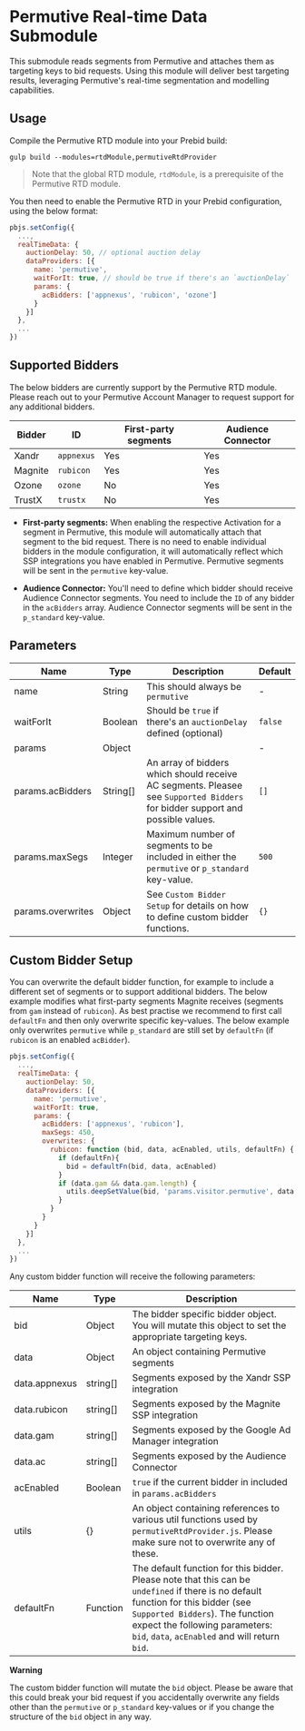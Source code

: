 # Permutive Real-time Data Submodule
This submodule reads segments from Permutive and attaches them as targeting keys to bid requests. Using this module will deliver best targeting results, leveraging Permutive's real-time segmentation and modelling capabilities.

## Usage
Compile the Permutive RTD module into your Prebid build:
```
gulp build --modules=rtdModule,permutiveRtdProvider
```

> Note that the global RTD module, `rtdModule`, is a prerequisite of the Permutive RTD module.

You then need to enable the Permutive RTD in your Prebid configuration, using the below format:

```javascript
pbjs.setConfig({
  ...,
  realTimeData: {
    auctionDelay: 50, // optional auction delay
    dataProviders: [{
      name: 'permutive',
      waitForIt: true, // should be true if there's an `auctionDelay`
      params: {
        acBidders: ['appnexus', 'rubicon', 'ozone']
      }
    }]
  },
  ...
})
```

## Supported Bidders
The below bidders are currently support by the Permutive RTD module. Please reach out to your Permutive Account Manager to request support for any additional bidders.

| Bidder      | ID         | First-party segments | Audience Connector |
| ----------- | ---------- | -------------------- | ------------------ |
| Xandr       | `appnexus` | Yes                  | Yes                |
| Magnite     | `rubicon`  | Yes                  | Yes                |
| Ozone       | `ozone`    | No                   | Yes                |
| TrustX      | `trustx`   | No                   | Yes                |

* **First-party segments:** When enabling the respective Activation for a segment in Permutive, this module will automatically attach that segment to the bid request. There is no need to enable individual bidders in the module configuration, it will automatically reflect which SSP integrations you have enabled in Permutive. Permutive segments will be sent in the `permutive` key-value.

* **Audience Connector:** You'll need to define which bidder should receive Audience Connector segments. You need to include the `ID` of any bidder in the `acBidders` array. Audience Connector segments will be sent in the `p_standard` key-value.


## Parameters
| Name              | Type                 | Description        | Default        |
| ----------------- | -------------------- | ------------------ | ------------------ |
| name              | String               | This should always be `permutive` | - |
| waitForIt         | Boolean              | Should be `true` if there's an `auctionDelay` defined (optional) | `false` |
| params            | Object               |                 | - |
| params.acBidders  | String[]             | An array of bidders which should receive AC segments. Pleasee see `Supported Bidders` for bidder support and possible values. | `[]` |
| params.maxSegs    | Integer              | Maximum number of segments to be included in either the `permutive` or `p_standard` key-value. | `500` |
| params.overwrites | Object               | See `Custom Bidder Setup` for details on how to define custom bidder functions.      | `{}` |


## Custom Bidder Setup
You can overwrite the default bidder function, for example to include a different set of segments or to support additional bidders. The below example modifies what first-party segments Magnite receives (segments from `gam` instead of `rubicon`). As best practise we recommend to first call `defaultFn` and then only overwrite specific key-values. The below example only overwrites `permutive` while `p_standard` are still set by `defaultFn` (if `rubicon` is an enabled `acBidder`).

```javascript
pbjs.setConfig({
  ...,
  realTimeData: {
    auctionDelay: 50,
    dataProviders: [{
      name: 'permutive',
      waitForIt: true,
      params: {
        acBidders: ['appnexus', 'rubicon'],
        maxSegs: 450,
        overwrites: {
          rubicon: function (bid, data, acEnabled, utils, defaultFn) {
            if (defaultFn){
              bid = defaultFn(bid, data, acEnabled)
            }
            if (data.gam && data.gam.length) {
              utils.deepSetValue(bid, 'params.visitor.permutive', data.gam)
            }
          }
        }
      }
    }]
  },
  ...
})
```
Any custom bidder function will receive the following parameters:

| Name          | Type          | Description                             |
| ------------- |-------------- | --------------------------------------- |
| bid           | Object        | The bidder specific bidder object. You will mutate this object to set the appropriate targeting keys.       |
| data          | Object        | An object containing Permutive segments |
| data.appnexus | string[]      | Segments exposed by the Xandr SSP integration |
| data.rubicon  | string[]      | Segments exposed by the Magnite SSP integration  |
| data.gam      | string[]      | Segments exposed by the Google Ad Manager integration |
| data.ac       | string[]      | Segments exposed by the Audience Connector |
| acEnabled     | Boolean       | `true` if the current bidder in included in `params.acBidders` |
| utils         | {}            | An object containing references to various util functions used by `permutiveRtdProvider.js`. Please make sure not to overwrite any of these. |
| defaultFn     | Function      | The default function for this bidder. Please note that this can be `undefined` if there is no default function for this bidder (see `Supported Bidders`). The function expect the following parameters: `bid`, `data`, `acEnabled` and will return `bid`. |

**Warning**

The custom bidder function will mutate the `bid` object. Please be aware that this could break your bid request if you accidentally overwrite any fields other than the `permutive` or `p_standard` key-values or if you change the structure of the `bid` object in any way.
